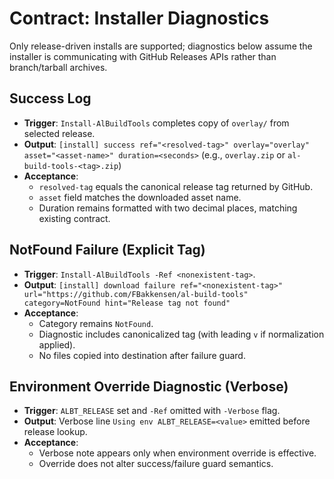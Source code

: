 # Contract: Installer Diagnostics

Only release-driven installs are supported; diagnostics below assume the installer is communicating with GitHub Releases APIs rather than branch/tarball archives.

## Success Log
- **Trigger**: `Install-AlBuildTools` completes copy of `overlay/` from selected release.
- **Output**: `[install] success ref="<resolved-tag>" overlay="overlay" asset="<asset-name>" duration=<seconds>` (e.g., `overlay.zip` or `al-build-tools-<tag>.zip`)
- **Acceptance**:
  - `resolved-tag` equals the canonical release tag returned by GitHub.
  - `asset` field matches the downloaded asset name.
  - Duration remains formatted with two decimal places, matching existing contract.

## NotFound Failure (Explicit Tag)
- **Trigger**: `Install-AlBuildTools -Ref <nonexistent-tag>`.
- **Output**: `[install] download failure ref="<nonexistent-tag>" url="https://github.com/FBakkensen/al-build-tools" category=NotFound hint="Release tag not found"`
- **Acceptance**:
  - Category remains `NotFound`.
  - Diagnostic includes canonicalized tag (with leading `v` if normalization applied).
  - No files copied into destination after failure guard.

## Environment Override Diagnostic (Verbose)
- **Trigger**: `ALBT_RELEASE` set and `-Ref` omitted with `-Verbose` flag.
- **Output**: Verbose line `Using env ALBT_RELEASE=<value>` emitted before release lookup.
- **Acceptance**:
  - Verbose note appears only when environment override is effective.
  - Override does not alter success/failure guard semantics.
